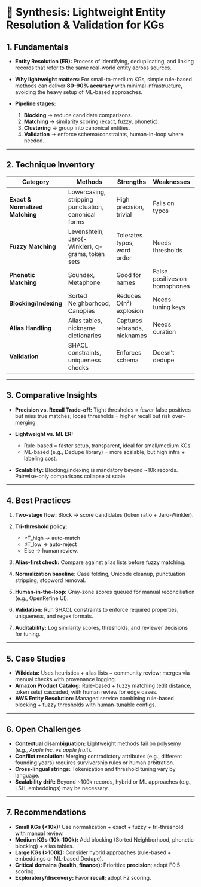 # 🔗 Synthesis: Lightweight Entity Resolution & Validation for KGs

## 1. Fundamentals

* **Entity Resolution (ER):** Process of identifying, deduplicating, and linking records that refer to the same real-world entity across sources.
* **Why lightweight matters:** For small-to-medium KGs, simple rule-based methods can deliver **80–90% accuracy** with minimal infrastructure, avoiding the heavy setup of ML-based approaches.
* **Pipeline stages:**

  1. **Blocking** → reduce candidate comparisons.
  2. **Matching** → similarity scoring (exact, fuzzy, phonetic).
  3. **Clustering** → group into canonical entities.
  4. **Validation** → enforce schema/constraints, human-in-loop where needed.

---

## 2. Technique Inventory

| Category                        | Methods                                             | Strengths                    | Weaknesses                    | Best For                  |
| ------------------------------- | --------------------------------------------------- | ---------------------------- | ----------------------------- | ------------------------- |
| **Exact & Normalized Matching** | Lowercasing, stripping punctuation, canonical forms | High precision, trivial      | Fails on typos                | Clean datasets            |
| **Fuzzy Matching**              | Levenshtein, Jaro(-Winkler), q-grams, token sets    | Tolerates typos, word order  | Needs thresholds              | Noisy user inputs         |
| **Phonetic Matching**           | Soundex, Metaphone                                  | Good for names               | False positives on homophones | Historical/person records |
| **Blocking/Indexing**           | Sorted Neighborhood, Canopies                       | Reduces O(n²) explosion      | Needs tuning keys             | Medium–large datasets     |
| **Alias Handling**              | Alias tables, nickname dictionaries                 | Captures rebrands, nicknames | Needs curation                | Brands, orgs              |
| **Validation**                  | SHACL constraints, uniqueness checks                | Enforces schema              | Doesn’t dedupe                | Post-resolution QA        |

---

## 3. Comparative Insights

* **Precision vs. Recall Trade-off:** Tight thresholds = fewer false positives but miss true matches; loose thresholds = higher recall but risk over-merging.
* **Lightweight vs. ML ER:**

  * Rule-based = faster setup, transparent, ideal for small/medium KGs.
  * ML-based (e.g., Dedupe library) = more scalable, but high infra + labeling cost.
* **Scalability:** Blocking/indexing is mandatory beyond \~10k records. Pairwise-only comparisons collapse at scale.

---

## 4. Best Practices

1. **Two-stage flow:** Block → score candidates (token ratio + Jaro-Winkler).
2. **Tri-threshold policy:**

   * ≥T\_high → auto-match
   * ≤T\_low → auto-reject
   * Else → human review.
3. **Alias-first check:** Compare against alias lists before fuzzy matching.
4. **Normalization baseline:** Case folding, Unicode cleanup, punctuation stripping, stopword removal.
5. **Human-in-the-loop:** Gray-zone scores queued for manual reconciliation (e.g., OpenRefine UI).
6. **Validation:** Run SHACL constraints to enforce required properties, uniqueness, and regex formats.
7. **Auditability:** Log similarity scores, thresholds, and reviewer decisions for tuning.

---

## 5. Case Studies

* **Wikidata:** Uses heuristics + alias lists + community review; merges via manual checks with provenance logging.
* **Amazon Product Catalog:** Rule-based + fuzzy matching (edit distance, token sets) cascaded, with human review for edge cases.
* **AWS Entity Resolution:** Managed service combining rule-based blocking + fuzzy thresholds with human-tunable configs.

---

## 6. Open Challenges

* **Contextual disambiguation:** Lightweight methods fail on polysemy (e.g., *Apple Inc.* vs *apple fruit*).
* **Conflict resolution:** Merging contradictory attributes (e.g., different founding years) requires survivorship rules or human arbitration.
* **Cross-lingual strings:** Tokenization and threshold tuning vary by language.
* **Scalability drift:** Beyond \~100k records, hybrid or ML approaches (e.g., LSH, embeddings) may be necessary.

---

## 7. Recommendations

* **Small KGs (<10k):** Use normalization + exact + fuzzy + tri-threshold with manual review.
* **Medium KGs (10k–100k):** Add blocking (Sorted Neighborhood, phonetic blocking) + alias tables.
* **Large KGs (>100k):** Consider hybrid approaches (rule-based + embeddings or ML-based Dedupe).
* **Critical domains (health, finance):** Prioritize **precision**; adopt F0.5 scoring.
* **Exploratory/discovery:** Favor **recall**; adopt F2 scoring.
